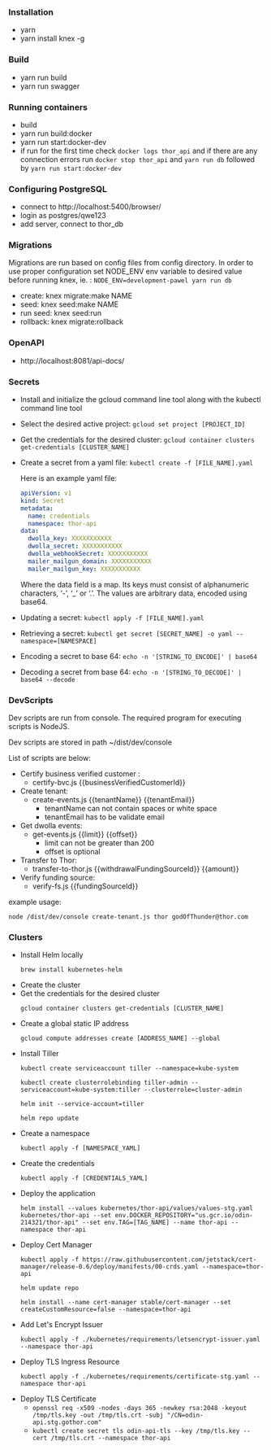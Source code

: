 ### Installation
* yarn
* yarn install knex -g

### Build
* yarn run build
* yarn run swagger

### Running containers
* build
* yarn run build:docker
* yarn run start:docker-dev
* if run for the first time check ```docker logs thor_api``` and if there are any connection errors run ```docker stop thor_api```
and ```yarn run db``` followed by ```yarn run start:docker-dev```

### Configuring PostgreSQL
* connect to http://localhost:5400/browser/
* login as postgres/qwe123
* add server, connect to thor_db

### Migrations
Migrations are run based on config files from config directory. In order to use proper configuration set NODE_ENV env variable to desired value before running knex, ie. : ```NODE_ENV=development-pawel yarn run db```
* create: knex migrate:make NAME
* seed: knex seed:make NAME
* run seed: knex seed:run
* rollback: knex migrate:rollback

### OpenAPI
* http://localhost:8081/api-docs/

### Secrets
* Install and initialize the gcloud command line tool along with the kubectl command line tool
* Select the desired active project: ```gcloud set project [PROJECT_ID]```
* Get the credentials for the desired cluster: ```gcloud container clusters get-credentials [CLUSTER_NAME]```
* Create a secret from a yaml file: ```kubectl create -f [FILE_NAME].yaml```

  Here is an example yaml file:
  ```yaml
  apiVersion: v1
  kind: Secret
  metadata:
    name: credentials
    namespace: thor-api
  data:
    dwolla_key: XXXXXXXXXXX
    dwolla_secret: XXXXXXXXXXX
    dwolla_webhookSecret: XXXXXXXXXXX
    mailer_mailgun_domain: XXXXXXXXXXX
    mailer_mailgun_key: XXXXXXXXXXX
  ```
  Where the data field is a map. Its keys must consist of alphanumeric characters, ‘-’, ‘_’ or ‘.’. The values are arbitrary data, encoded using base64.
  
* Updating a secret: ```kubectl apply -f [FILE_NAME].yaml```
* Retrieving a secret: ```kubectl get secret [SECRET_NAME] -o yaml --namespace=[NAMESPACE]```
* Encoding a secret to base 64: ```echo -n '[STRING_TO_ENCODE]' | base64```
* Decoding a secret from base 64: ```echo -n '[STRING_TO_DECODE]' | base64 --decode```

### DevScripts
Dev scripts are run from console. The required program for executing scripts is NodeJS.
 
Dev scripts are stored in path ~/dist/dev/console 
 
List of scripts are below:
* Certify business verified customer :
   * certify-bvc.js {{businessVerifiedCustomerId}}
* Create tenant:
   * create-events.js {{tenantName}} {{tenantEmail}}
      - tenantName can not contain spaces or white space
      - tenantEmail has to be validate email
* Get dwolla events:
   * get-events.js {{limit}} {{offset}}
      - limit can not be greater than 200
      - offset is optional  
* Transfer to Thor:
   * transfer-to-thor.js {{withdrawalFundingSourceId}} {{amount}}
* Verify funding source:
   * verify-fs.js {{fundingSourceId}}
    
 
example usage:
```
node /dist/dev/console create-tenant.js thor godOfThunder@thor.com
```

### Clusters
* Install Helm locally 
   ```
   brew install kubernetes-helm
   ```
* Create the cluster
* Get the credentials for the desired cluster 
   ```
   gcloud container clusters get-credentials [CLUSTER_NAME]
   ```
* Create a global static IP address
   ```
   gcloud compute addresses create [ADDRESS_NAME] --global
   ```
* Install Tiller 
   ```
   kubectl create serviceaccount tiller --namespace=kube-system

   kubectl create clusterrolebinding tiller-admin --serviceaccount=kube-system:tiller --clusterrole=cluster-admin
   
   helm init --service-account=tiller
   
   helm repo update
   ```
* Create a namespace
   ```
   kubectl apply -f [NAMESPACE_YAML]
   ```
* Create the credentials
   ```
   kubectl apply -f [CREDENTIALS_YAML]
   ```
* Deploy the application
   ```
   helm install --values kubernetes/thor-api/values/values-stg.yaml kubernetes/thor-api --set env.DOCKER_REPOSITORY="us.gcr.io/odin-214321/thor-api" --set env.TAG=[TAG_NAME] --name thor-api --namespace thor-api
   ```
* Deploy Cert Manager
   ```
   kubectl apply -f https://raw.githubusercontent.com/jetstack/cert-manager/release-0.6/deploy/manifests/00-crds.yaml --namespace=thor-api
   
   helm update repo
   
   helm install --name cert-manager stable/cert-manager --set createCustomResource=false --namespace=thor-api
   ```
* Add Let's Encrypt Issuer
   ```
   kubectl apply -f ./kubernetes/requirements/letsencrypt-issuer.yaml --namespace thor-api
   ```
* Deploy TLS Ingress Resource
   ```
   kubectl apply -f ./kubernetes/requirements/certificate-stg.yaml --namespace thor-api
   ```
* Deploy TLS Certificate
   * ```openssl req -x509 -nodes -days 365 -newkey rsa:2048 -keyout /tmp/tls.key -out /tmp/tls.crt -subj "/CN=odin-api.stg.gothor.com"```
   * ```kubectl create secret tls odin-api-tls --key /tmp/tls.key --cert /tmp/tls.crt --namespace thor-api```
